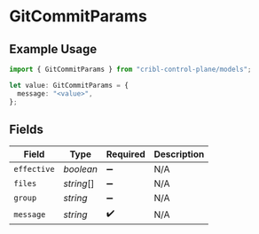 # GitCommitParams

## Example Usage

```typescript
import { GitCommitParams } from "cribl-control-plane/models";

let value: GitCommitParams = {
  message: "<value>",
};
```

## Fields

| Field              | Type               | Required           | Description        |
| ------------------ | ------------------ | ------------------ | ------------------ |
| `effective`        | *boolean*          | :heavy_minus_sign: | N/A                |
| `files`            | *string*[]         | :heavy_minus_sign: | N/A                |
| `group`            | *string*           | :heavy_minus_sign: | N/A                |
| `message`          | *string*           | :heavy_check_mark: | N/A                |